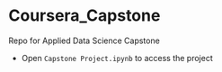 # Coursera_Capstone

Repo for Applied Data Science Capstone

- Open `Capstone Project.ipynb` to access the project
